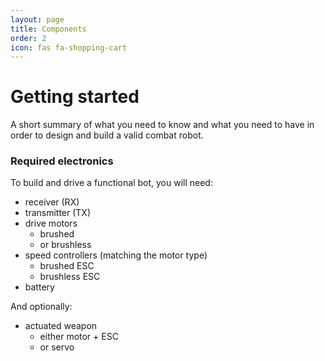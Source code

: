 ```yaml
---
layout: page
title: Components
order: 2
icon: fas fa-shopping-cart
---
```

# Getting started
A short summary of what you need to know and what you need to have in order to
design and build a valid combat robot.

### Required electronics
To build and drive a functional bot, you will need:

* receiver (RX)
* transmitter (TX)
* drive motors
  - brushed
  - or brushless
* speed controllers (matching the motor type)
  - brushed ESC
  - brushless ESC
* battery

And optionally:
* actuated weapon
  - either motor + ESC
  - or servo

